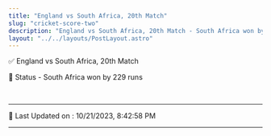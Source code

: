 ```yaml
---
title: "England vs South Africa, 20th Match"
slug: "cricket-score-two"
description: "England vs South Africa, 20th Match - South Africa won by 229 runs."
layout: "../../layouts/PostLayout.astro"
--- 
```


✅ England vs South Africa, 20th Match

📑 Status - South Africa won by 229 runs

<br />

***

📝 Last Updated on : 10/21/2023, 8:42:58 PM

***

